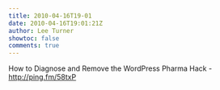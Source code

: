```yaml
---
title: 2010-04-16T19-01
date: 2010-04-16T19:01:21Z
author: Lee Turner
showtoc: false
comments: true
---
```


How to Diagnose and Remove the WordPress Pharma Hack - http://ping.fm/58txP

